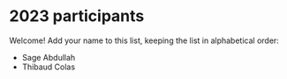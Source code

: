 # 2023 participants

Welcome! Add your name to this list, keeping the list in alphabetical order:

- Sage Abdullah
- Thibaud Colas
